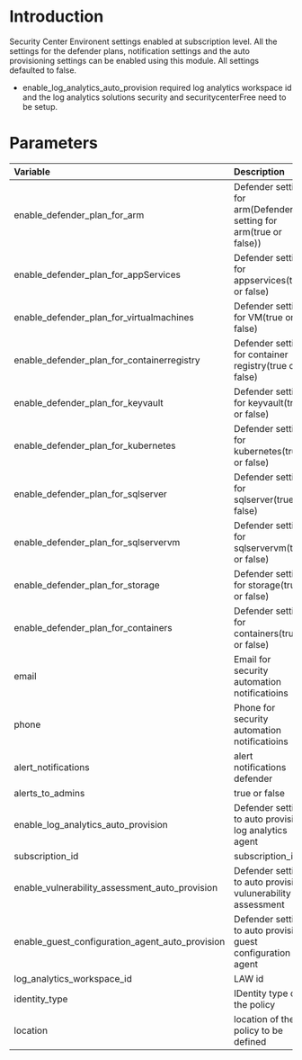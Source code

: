 # Introduction
Security Center Environent settings enabled at subscription level. All the settings for the defender plans, notification settings and the auto provisioning settings can be enabled using this module. All settings defaulted to false.
* enable_log_analytics_auto_provision required log analytics workspace id and the log analytics solutions security and securitycenterFree need to be setup.

# Parameters
| Variable      | Description |
| :---        |    :----   |
| enable_defender_plan_for_arm      | Defender setting for arm(Defender setting for arm(true or false))       |
| enable_defender_plan_for_appServices   | Defender setting for appservices(true or false)       |
| enable_defender_plan_for_virtualmachines   | Defender setting for VM(true or false)       |
| enable_defender_plan_for_containerregistry   | Defender setting for container registry(true or false)        |
| enable_defender_plan_for_keyvault   | Defender setting for keyvault(true or false)        |
| enable_defender_plan_for_kubernetes   | Defender setting for kubernetes(true or false)     |
| enable_defender_plan_for_sqlserver      | Defender setting for sqlserver(true or false)      |
| enable_defender_plan_for_sqlservervm      | Defender setting for sqlservervm(true or false)      |
| enable_defender_plan_for_storage      | Defender setting for storage(true or false)      |
| enable_defender_plan_for_containers      | Defender setting for containers(true or false)       |
| email      | Email for security automation notificatioins      |
| phone      | Phone for security automation notificatioins       |
| alert_notifications      | alert notifications defender       |
| alerts_to_admins      | true or false       |
| enable_log_analytics_auto_provision      | Defender setting to auto provision log analytics agent       |
| subscription_id      | subscription_id       |
| enable_vulnerability_assessment_auto_provision      | Defender setting to auto provision vulunerability assessment       |
| enable_guest_configuration_agent_auto_provision      | Defender setting to auto provision guest configuration agent      |
| log_analytics_workspace_id      | LAW id       |
| identity_type      | IDentity type of the policy       |
| location      | location of the policy to be defined       |


